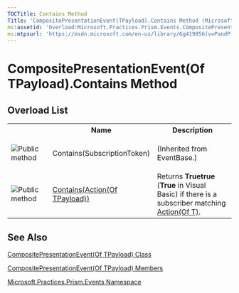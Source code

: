 ```yaml
---
TOCTitle: Contains Method
Title: 'CompositePresentationEvent(TPayload).Contains Method (Microsoft.Practices.Prism.Events)'
ms:assetid: 'Overload:Microsoft.Practices.Prism.Events.CompositePresentationEvent\`1.Contains'
ms:mtpsurl: 'https://msdn.microsoft.com/en-us/library/Gg419056(v=PandP.50)'
---
```


# CompositePresentationEvent(Of TPayload).Contains Method 


## Overload List

<table>
<colgroup>
<col width="20%" />
<col width="40%" />
<col width="40%" />
</colgroup>
<tbody><tr>
<th>
&nbsp;
</th>
<th>Name</th>
<th>Description</th>
</tr>
<tr>
  <td>
      
![](https://msdn.microsoft.com/en-us/Gg419056.pubmethod(en-us,PandP.50).gif "Public method")
  </td>
  <td>
    Contains(SubscriptionToken)
  </td>
  <td> (Inherited from EventBase.)</td>
</tr>
<tr>
  <td>
    
![](https://msdn.microsoft.com/en-us/Gg419056.pubmethod(en-us,PandP.50).gif "Public method")
  </td>
  <td>
    <a href="https://msdn.microsoft.com/en-us/library/gg405766(v=pandp.50)">Contains(Action(Of TPayload))</a>
  </td>
  <td>
    <div>
Returns <strong>Truetrue</strong> (<strong>True</strong> in Visual Basic) if there is a subscriber matching <a href="http://msdn2.microsoft.com/en-us/library/018hxwa8" target="_blank">Action(Of T)</a>.
</div>
  </td>
</tr>
</tbody>
</table>

## See Also

 [CompositePresentationEvent(Of TPayload) Class](https://msdn.microsoft.com/en-us/library/gg431412(v=pandp.50))
 
[CompositePresentationEvent(Of TPayload) Members](https://msdn.microsoft.com/en-us/library/gg430765(v=pandp.50))

[Microsoft.Practices.Prism.Events Namespace](https://msdn.microsoft.com/en-us/library/microsoft.practices.prism.events(v=pandp.50))


